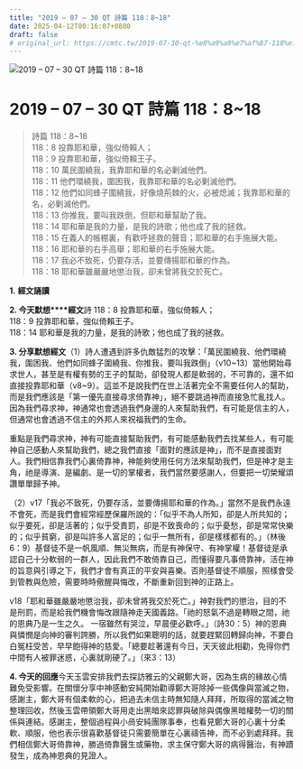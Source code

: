 ```yaml
---
title: "2019 – 07 – 30 QT 詩篇 118：8~18"
date: 2025-04-12T00:16:07+0800
draft: false
# original_url: https://cmtc.tw/2019-07-30-qt-%e8%a9%a9%e7%af%87-118%ef%bc%9a818
---
```


![2019 – 07 – 30 QT 詩篇 118：8~18](/images/qt.jpg   "2019 – 07 – 30 QT 詩篇 118：8~18")

# 2019 – 07 – 30 QT 詩篇 118：8~18

> 詩篇 118：8~18  
> 118：8 投靠耶和華，強似倚賴人；  
> 118：9 投靠耶和華，強似倚賴王子。  
> 118：10 萬民圍繞我，我靠耶和華的名必剿滅他們。  
> 118：11 他們環繞我，圍困我，我靠耶和華的名必剿滅他們。  
> 118：12 他們如同蜂子圍繞我，好像燒荊棘的火，必被熄滅；我靠耶和華的名，必剿滅他們。  
> 118：13 你推我，要叫我跌倒，但耶和華幫助了我。  
> 118：14 耶和華是我的力量，是我的詩歌；他也成了我的拯救。  
> 118：15 在義人的帳棚裏，有歡呼拯救的聲音；耶和華的右手施展大能。  
> 118：16 耶和華的右手高舉；耶和華的右手施展大能。  
> 118：17 我必不致死，仍要存活，並要傳揚耶和華的作為。  
> 118：18 耶和華雖嚴嚴地懲治我，卻未曾將我交於死亡。

**1.** **經文誦讀**

**2. 今天默想****經文**詩 118：8 投靠耶和華，強似倚賴人；  
118：9 投靠耶和華，強似倚賴王子。  
118：14 耶和華是我的力量，是我的詩歌；他也成了我的拯救。

**3. 分享默想經文**（1）詩人遭遇到許多仇敵猛烈的攻擊：「萬民圍繞我、他們環繞我，圍困我、他們如同蜂子圍繞我、你推我，要叫我跌倒」（v10~13）當他開始尋求世人，甚至是有權有勢的王子的幫助，卻發現人都是軟弱的，不可靠的，還不如直接投靠耶和華（v8~9）。這並不是說我們在世上活著完全不需要任何人的幫助，而是我們應該是「第一優先直接尋求倚靠神」，絕不要跳過神而直接急忙亂找人。因為我們尋求神，神通常也會透過我們身邊的人來幫助我們，有可能是信主的人，但通常也會透過不信主的外邦人來祝福我們的生命。

重點是我們尋求神，神有可能直接幫助我們，有可能感動我們去找某些人，有可能神自己感動人來幫助我們，總之我們直接「面對的應該是神」，而不是直接面對人。我們相信靠我們心裏倚靠神，神能夠使用任何方法來幫助我們，但是神才是主角，祂是導演、是編劇、是一切的掌權者，我們當然要感謝人，但要把一切榮耀頌讚單單歸予神。

（2）v17「我必不致死，仍要存活，並要傳揚耶和華的作為。」當然不是我們永遠不會死，而是我們會經常經歷保羅所說的：「似乎不為人所知，卻是人所共知的；似乎要死，卻是活著的；似乎受責罰，卻是不致喪命的；似乎憂愁，卻是常常快樂的；似乎貧窮，卻是叫許多人富足的；似乎一無所有，卻是樣樣都有的。」（林後6：9）基督徒不是一帆風順、無災無病，而是有神保守、有神掌權！基督徒是承認自己十分軟弱的一群人，因此我們不敢倚靠自己，而懂得要凡事倚靠神，活在神的旨意與引導之下，我們才會有真正的平安與喜樂。否則基督徒不順服，照樣會受到管教與危險，需要時時儆醒與悔改，不斷重新回到神的正路上。

v18「耶和華雖嚴嚴地懲治我，卻未曾將我交於死亡。」神對我們的懲治，目的不是刑罰，而是給我們機會悔改跟隨神走天國義路。「祂的怒氣不過是轉眼之間，祂的恩典乃是一生之久。 一宿雖然有哭泣，早晨便必歡呼。」（詩30：5）神的恩典與憐憫是向神的審判誇勝，所以我們如果聰明的話，就要趕緊回轉歸向神，不要白白冤枉受苦，早早飽得神的慈愛。「總要趁著還有今日，天天彼此相勸，免得你們中間有人被罪迷惑，心裏就剛硬了。」（來3：13）

**4. 今天的回應**今天玉雲安排我們去探訪雅云的父親鄭大哥，因為生病的緣故心情難免受影響。在關懷分享中神感動安純開始勸導鄭大哥除掉一些偶像與當滅之物，感謝主，鄭大哥有個柔軟的心，把過去未信主時無知隨人拜拜，所取得的當滅之物整理回收，然後玉雲帶領鄭大哥用走出黑暗來認罪與破除與偶像黑暗權勢一切的關係與連結。感謝主，整個過程與小咼安純團隊事奉，也看見鄭大哥的心裏十分柔軟、順服，他也表示很喜歡基督徒只需要簡單在心裏禱告神，而不必到處拜拜。我們相信鄭大哥倚靠神，勝過倚靠醫生或藥物，求主保守鄭大哥的病得醫治，有神蹟發生，成為神恩典的見證人。